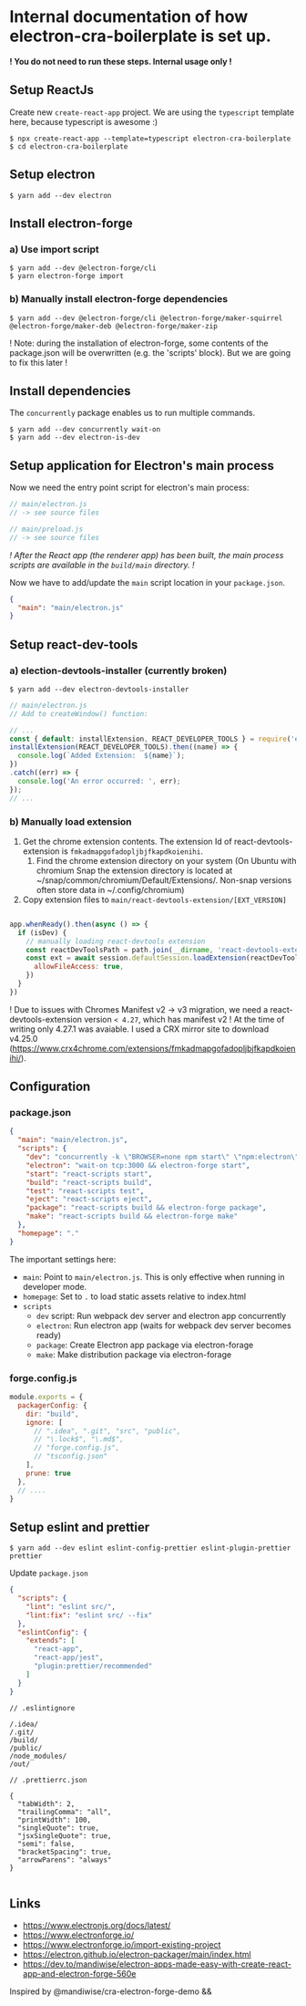 # Internal documentation of how electron-cra-boilerplate is set up.

**! You do not need to run these steps. Internal usage only !**

## Setup ReactJs

Create new `create-react-app` project. We are using the `typescript` template here, because typescript is awesome :)


    $ npx create-react-app --template=typescript electron-cra-boilerplate
    $ cd electron-cra-boilerplate

## Setup electron

    $ yarn add --dev electron



## Install electron-forge


### a) Use import script

    $ yarn add --dev @electron-forge/cli
    $ yarn electron-forge import

### b) Manually install electron-forge dependencies

    $ yarn add --dev @electron-forge/cli @electron-forge/maker-squirrel @electron-forge/maker-deb @electron-forge/maker-zip


! Note: during the installation of electron-forge, some contents of the package.json will be overwritten (e.g. the 'scripts' block).
But we are going to fix this later !


## Install dependencies

The `concurrently` package enables us to run multiple commands.

    $ yarn add --dev concurrently wait-on
    $ yarn add --dev electron-is-dev


## Setup application for Electron's main process
Now we need the entry point script for electron's main process:

```javascript
// main/electron.js
// -> see source files
```

```javascript
// main/preload.js
// -> see source files
```

_! After the React app (the renderer app) has been built, the main process scripts are available in the `build/main` directory. !_

Now we have to add/update the `main` script location in your `package.json`.
```json
{
  "main": "main/electron.js"
}
```


## Setup react-dev-tools

### a) election-devtools-installer (currently broken)

    $ yarn add --dev electron-devtools-installer

```js
// main/electron.js
// Add to createWindow() function:

// ...
const { default: installExtension, REACT_DEVELOPER_TOOLS } = require('electron-devtools-installer');
installExtension(REACT_DEVELOPER_TOOLS).then((name) => {
  console.log(`Added Extension:  ${name}`);
})
.catch((err) => {
  console.log('An error occurred: ', err);
});
// ...
```


### b) Manually load extension

1. Get the chrome extension contents. The extension Id of react-devtools-extension is `fmkadmapgofadopljbjfkapdkoienihi`.
   1. Find the chrome extension directory on your system (On Ubuntu with chromium Snap the extension directory is located at ~/snap/common/chromium/Default/Extensions/. Non-snap versions often store data in ~/.config/chromium) 
2. Copy extension files to `main/react-devtools-extension/[EXT_VERSION]`

```js

app.whenReady().then(async () => {
  if (isDev) {
    // manually loading react-devtools extension
    const reactDevToolsPath = path.join(__dirname, 'react-devtools-extension/4_25_0_0')
    const ext = await session.defaultSession.loadExtension(reactDevToolsPath, {
      allowFileAccess: true,
    })
  }
})
```



! Due to issues with Chromes Manifest v2 -> v3 migration, we need a react-devtools-extension version `< 4.27`, which has manifest v2 !
At the time of writing only 4.27.1 was avaiable. I used a CRX mirror site to download v4.25.0 (https://www.crx4chrome.com/extensions/fmkadmapgofadopljbjfkapdkoienihi/).


## Configuration

### package.json

```json
{
  "main": "main/electron.js",
  "scripts": {
    "dev": "concurrently -k \"BROWSER=none npm start\" \"npm:electron\"",
    "electron": "wait-on tcp:3000 && electron-forge start",
    "start": "react-scripts start",
    "build": "react-scripts build",
    "test": "react-scripts test",
    "eject": "react-scripts eject",
    "package": "react-scripts build && electron-forge package",
    "make": "react-scripts build && electron-forge make"
  },
  "homepage": "."
}
```

The important settings here:

* `main`: Point to `main/electron.js`. This is only effective when running in developer mode.  
* `homepage`: Set to `.` to load static assets relative to index.html
* `scripts` 
  * `dev` script: Run webpack dev server and electron app concurrently
  * `electron`: Run electron app (waits for webpack dev server becomes ready)
  * `package`: Create Electron app package via electron-forage
  * `make`: Make distribution package via electron-forage


### forge.config.js

```javascript
module.exports = {
  packagerConfig: {
    dir: "build",
    ignore: [
      // ".idea", ".git", "src", "public",
      // "\.lock$", "\.md$",
      // "forge.config.js",
      // "tsconfig.json"
    ],
    prune: true
  },
  // ....
}
```

## Setup eslint and prettier


    $ yarn add --dev eslint eslint-config-prettier eslint-plugin-prettier prettier

Update `package.json`

```json
{
  "scripts": {
    "lint": "eslint src/",
    "lint:fix": "eslint src/ --fix"
  },
  "eslintConfig": {
    "extends": [
      "react-app",
      "react-app/jest",
      "plugin:prettier/recommended"
    ]
  }
}

```

```text
// .eslintignore

/.idea/
/.git/
/build/
/public/
/node_modules/
/out/

```

```text
// .prettierrc.json

{
  "tabWidth": 2,
  "trailingComma": "all",
  "printWidth": 100,
  "singleQuote": true,
  "jsxSingleQuote": true,
  "semi": false,
  "bracketSpacing": true,
  "arrowParens": "always"
}


```


## Links

* https://www.electronjs.org/docs/latest/
* https://www.electronforge.io/
* https://www.electronforge.io/import-existing-project
* https://electron.github.io/electron-packager/main/index.html
* https://dev.to/mandiwise/electron-apps-made-easy-with-create-react-app-and-electron-forge-560e

Inspired by @mandiwise/cra-electron-forge-demo && 
